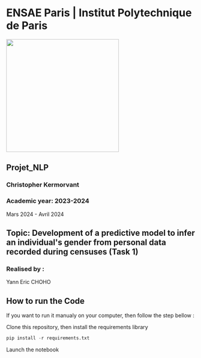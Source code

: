 # ENSAE Paris | Institut Polytechnique de Paris

<img src="https://upload.wikimedia.org/wikipedia/commons/thumb/e/ec/LOGO-ENSAE.png/900px-LOGO-ENSAE.png" width="300">

##  Projet_NLP
### Christopher Kermorvant

### Academic year: 2023-2024
Mars  2024 - Avril 2024


## Topic: Development of a predictive model to infer an individual's gender from personal data recorded during censuses (Task 1)


### Realised by :
Yann Eric CHOHO

## How to run the Code

If you want to run it manualy on your computer, then follow the step bellow :

 Clone this repository, then install the requirements library
```python
pip install -r requirements.txt
```
Launch the notebook
